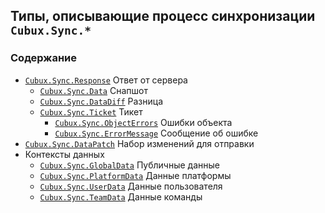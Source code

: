 Типы, описывающие процесс синхронизации `Cubux.Sync.*`
------------------------------------------------------

### Содержание

*   [`Cubux.Sync.Response`](./response.md) Ответ от сервера
    *   [`Cubux.Sync.Data`](./data.md) Снапшот
    *   [`Cubux.Sync.DataDiff`](./data-diff.md) Разница
    *   [`Cubux.Sync.Ticket`](./ticket.md) Тикет
        *   [`Cubux.Sync.ObjectErrors`](./object-errors.md) Ошибки объекта
        *   [`Cubux.Sync.ErrorMessage`](./error-message.md) Сообщение об ошибке
*   [`Cubux.Sync.DataPatch`](./data-patch.md) Набор изменений для отправки
*   Контексты данных
    *   [`Cubux.Sync.GlobalData`](./data-global.md) Публичные данные
    *   [`Cubux.Sync.PlatformData`](./data-platform.md) Данные платформы
    *   [`Cubux.Sync.UserData`](./data-user.md) Данные пользователя
    *   [`Cubux.Sync.TeamData`](./data-team.md) Данные команды
